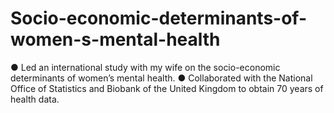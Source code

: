 # Socio-economic-determinants-of-women-s-mental-health
● Led an international study with my wife on the socio-economic determinants of women’s mental health. ● Collaborated with the National Office of Statistics and Biobank of the United Kingdom to obtain 70 years of health data.
